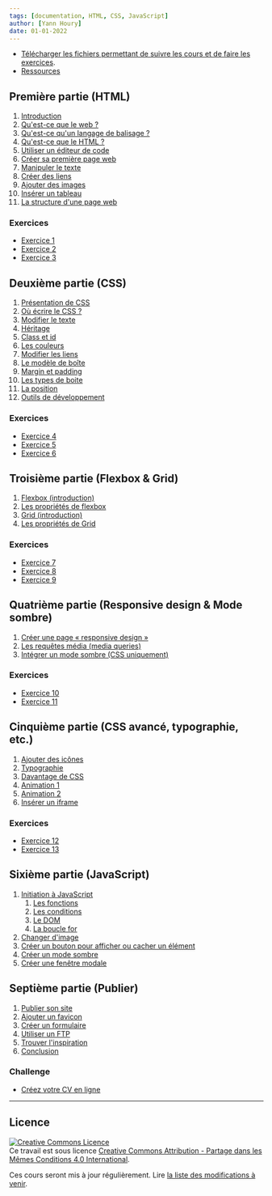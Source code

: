 ```yaml
---
tags: [documentation, HTML, CSS, JavaScript]
author: [Yann Houry]
date: 01-01-2022
---
```


- [Télécharger les fichiers permettant de suivre les cours et de faire les exercices](https://app.box.com/s/wzc7zdwnhmrypn66z5pct2e7uc57aijk).
- [Ressources](https://github.com/YannHY/html-css-js/blob/main/Ressources.md)

## Première partie (HTML)
1. [Introduction](https://github.com/YannHY/html-css-js/blob/main/1.%20Première%20partie/1.1%20Introduction.md)
2. [Qu'est-ce que le web ?](https://github.com/YannHY/html-css-js/blob/main/1.%20Première%20partie/1.2%20Qu'est-ce%20que%20le%20web%20%3F.md)
3. [Qu'est-ce qu'un langage de balisage ?](https://github.com/YannHY/html-css-js/blob/main/1.%20Première%20partie/1.3%20Qu'est-ce%20qu'un%20langage%20de%20balisage%20%3F.md)
4. [Qu'est-ce que le HTML ?](https://github.com/YannHY/html-css-js/blob/main/1.%20Première%20partie/1.4%20Qu'est-ce%20que%20le%20HTML%20%3F.md)
5. [Utiliser un éditeur de code](https://github.com/YannHY/html-css-js/blob/main/1.%20Première%20partie/1.5%20Utiliser%20un%20éditeur%20de%20code.md)
6. [Créer sa première page web](https://github.com/YannHY/html-css-js/blob/main/1.%20Première%20partie/1.6%20Créer%20sa%20première%20page%20web.md)
7. [Manipuler le texte](https://github.com/YannHY/html-css-js/blob/main/1.%20Première%20partie/1.7%20Manipuler%20le%20texte.md)
8. [Créer des liens](https://github.com/YannHY/html-css-js/blob/main/1.%20Première%20partie/1.8%20Créer%20des%20liens.md)
9. [Ajouter des images](https://github.com/YannHY/html-css-js/blob/main/1.%20Première%20partie/1.9%20Ajouter%20des%20images.md)
10. [Insérer un tableau](https://github.com/YannHY/html-css-js/blob/main/1.%20Première%20partie/1.10%20Insérer%20un%20tableau.md)
11. [La structure d'une page web](https://github.com/YannHY/html-css-js/blob/main/1.%20Première%20partie/1.11%20La%20structure%20d'une%20page%20web.md)

### Exercices
- [Exercice 1](https://github.com/YannHY/html-css-js/blob/main/Exercices/Exercice%201.md)
- [Exercice 2](https://github.com/YannHY/html-css-js/blob/main/Exercices/Exercice%202.md)
- [Exercice 3](https://github.com/YannHY/html-css-js/blob/main/Exercices/Exercice%203.md)

## Deuxième partie (CSS)
1. [Présentation de CSS](https://github.com/YannHY/html-css-js/blob/main/2.%20Deuxième%20partie/2.1%20Présentation%20de%20CSS.md)
2. [Où écrire le CSS ?](https://github.com/YannHY/html-css-js/blob/main/2.%20Deuxième%20partie/2.2%20Où%20écrire%20le%20CSS%20%3F.md)
3. [Modifier le texte](https://github.com/YannHY/html-css-js/blob/main/2.%20Deuxième%20partie/2.3%20Modifier%20le%20texte.md)
4. [Héritage](https://github.com/YannHY/html-css-js/blob/main/2.%20Deuxième%20partie/2.4%20Héritage.md)
5. [Class et id](https://github.com/YannHY/html-css-js/blob/main/2.%20Deuxième%20partie/2.5%20Class%20et%20id.md)
6. [Les couleurs](https://github.com/YannHY/html-css-js/blob/main/2.%20Deuxième%20partie/2.6%20Les%20couleurs.md)
7. [Modifier les liens](https://github.com/YannHY/html-css-js/blob/main/2.%20Deuxième%20partie/2.7%20Modifier%20les%20liens.md)
8. [Le modèle de boîte](https://github.com/YannHY/html-css-js/blob/main/2.%20Deuxième%20partie/2.8%20Le%20modèle%20de%20boîte.md)
9. [Margin et padding](https://github.com/YannHY/html-css-js/blob/main/2.%20Deuxième%20partie/2.9%20Margin%20et%20padding.md)
10. [Les types de boite](https://github.com/YannHY/html-css-js/blob/main/2.%20Deuxième%20partie/2.10%20Les%20types%20de%20boite.md)
11. [La position](https://github.com/YannHY/html-css-js/blob/main/2.%20Deuxième%20partie/2.11%20La%20position.md)
12. [Outils de développement](https://github.com/YannHY/html-css-js/blob/main/2.%20Deuxième%20partie/2.12%20Outils%20de%20développement.md)

### Exercices
- [Exercice 4](https://github.com/YannHY/html-css-js/blob/main/Exercices/Exercice%204.md)
- [Exercice 5](https://github.com/YannHY/html-css-js/blob/main/Exercices/Exercice%205.md)
- [Exercice 6](https://github.com/YannHY/html-css-js/blob/main/Exercices/Exercice%206.md)

## Troisième partie (Flexbox & Grid)
1. [Flexbox (introduction)](https://github.com/YannHY/html-css-js/blob/main/3.%20Troisième%20partie/3.1%20Flexbox%20(introduction).md)
2. [Les propriétés de flexbox](https://github.com/YannHY/html-css-js/blob/main/3.%20Troisième%20partie/3.2%20Les%20propriétés%20de%20flexbox.md)
3. [Grid (introduction)](https://github.com/YannHY/html-css-js/blob/main/3.%20Troisième%20partie/3.3%20Grid%20(introduction).md)
4. [Les propriétés de Grid](https://github.com/YannHY/html-css-js/blob/main/3.%20Troisième%20partie/3.4%20Les%20propriétés%20de%20Grid.md)

### Exercices
- [Exercice 7](https://github.com/YannHY/html-css-js/blob/main/Exercices/Exercice%207.md)
- [Exercice 8](https://github.com/YannHY/html-css-js/blob/main/Exercices/Exercice%208.md)
- [Exercice 9](https://github.com/YannHY/html-css-js/blob/main/Exercices/Exercice%209.md)

## Quatrième partie (Responsive design & Mode sombre)
1. [Créer une page « responsive design »](https://github.com/YannHY/html-css-js/blob/main/4.%20Quatrième%20partie/4.1%20Créer%20une%20page%20«%20responsive%20design%20».md)
2. [Les requêtes média (media queries)](https://github.com/YannHY/html-css-js/blob/main/4.%20Quatrième%20partie/4.2%20Les%20requêtes%20média%20(media%20queries).md)
3. [Intégrer un mode sombre (CSS uniquement)](https://github.com/YannHY/html-css-js/blob/main/4.%20Quatrième%20partie/4.3%20Intégrer%20un%20mode%20sombre%20(CSS%20uniquement).md)

### Exercices
- [Exercice 10](https://github.com/YannHY/html-css-js/blob/main/Exercices/Exercice%2010.md)
- [Exercice 11](https://github.com/YannHY/html-css-js/blob/main/Exercices/Exercice%2011.md)

## Cinquième partie (CSS avancé, typographie, etc.)
1. [Ajouter des icônes](https://github.com/YannHY/html-css-js/blob/main/5.%20Cinquième%20partie/5.1%20Ajouter%20des%20icônes.md)
2. [Typographie](https://github.com/YannHY/html-css-js/blob/main/5.%20Cinquième%20partie/5.2%20Typographie.md)
3. [Davantage de CSS](https://github.com/YannHY/html-css-js/blob/main/5.%20Cinquième%20partie/5.3%20Davantage%20de%20CSS.md)
4. [Animation 1](https://github.com/YannHY/html-css-js/blob/main/5.%20Cinquième%20partie/5.4%20Animation%201.md)
5. [Animation 2](https://github.com/YannHY/html-css-js/blob/main/5.%20Cinquième%20partie/5.5%20Animation%202.md)
6. [Insérer un iframe](https://github.com/YannHY/html-css-js/blob/main/5.%20Cinquième%20partie/5.6%20Insérer%20un%20iframe.md)

### Exercices
- [Exercice 12](https://github.com/YannHY/html-css-js/blob/main/Exercices/Exercice%2012.md)
- [Exercice 13](https://github.com/YannHY/html-css-js/blob/main/Exercices/Exercice%2013.md)

## Sixième partie (JavaScript)
1. [Initiation à JavaScript](https://github.com/YannHY/html-css-js/blob/main/6.%20Sixième%20partie/6.1%20Initiation%20à%20JavaScript.md)
	1. [Les fonctions](https://github.com/YannHY/html-css-js/blob/main/6.%20Sixième%20partie/6.1.1%20Les%20fonctions.md)
	2. [Les conditions](https://github.com/YannHY/html-css-js/blob/main/6.%20Sixième%20partie/6.1.2%20Les%20conditions.md)
	3. [Le DOM](https://github.com/YannHY/html-css-js/blob/main/6.%20Sixième%20partie/6.1.3%20Le%20DOM.md)
	4. [La boucle for](https://github.com/YannHY/html-css-js/blob/main/6.%20Sixième%20partie/6.1.4%20La%20boucle%20for.md)
2. [Changer d'image](https://github.com/YannHY/html-css-js/blob/main/6.%20Sixième%20partie/6.3%20Changer%20d'image.md)
3. [Créer un bouton pour afficher ou cacher un élément](https://github.com/YannHY/html-css-js/blob/main/6.%20Sixième%20partie/6.2%20Créer%20un%20bouton%20pour%20afficher%20ou%20cacher%20un%20élément.md)
4. [Créer un mode sombre](https://github.com/YannHY/html-css-js/blob/main/6.%20Sixième%20partie/6.4%20Créer%20un%20mode%20sombre.md)
5. [Créer une fenêtre modale](https://github.com/YannHY/html-css-js/blob/main/6.%20Sixième%20partie/6.5%20Créer%20une%20fenêtre%20modale.md)

## Septième partie (Publier)
1. [Publier son site](https://github.com/YannHY/html-css-js/blob/main/7.%20Septième%20partie/7.1%20Publier%20son%20site.md)
2. [Ajouter un favicon](https://github.com/YannHY/html-css-js/blob/main/7.%20Septième%20partie/7.2%20Ajouter%20un%20favicon.md)
3. [Créer un formulaire](https://github.com/YannHY/html-css-js/blob/main/7.%20Septième%20partie/7.3%20Créer%20un%20formulaire.md)
4. [Utiliser un FTP](https://github.com/YannHY/html-css-js/blob/main/7.%20Septième%20partie/7.4%20Utiliser%20un%20FTP.md)
5. [Trouver l'inspiration](https://github.com/YannHY/html-css-js/blob/main/7.%20Septième%20partie/7.5%20Trouver%20l'inspiration.md)
6. [Conclusion](https://github.com/YannHY/html-css-js/blob/main/7.%20Septième%20partie/7.6%20Conclusion.md)

### Challenge
- [Créez votre CV en ligne](https://github.com/YannHY/html-css-js/blob/main/Exercices/Créez%20votre%20CV%20en%20ligne.md)

<hr />

## Licence
<a rel="license" href="http://creativecommons.org/licenses/by-sa/4.0/"><img alt="Creative Commons Licence" style="border-width:0" src="https://i.creativecommons.org/l/by-sa/4.0/88x31.png" /></a><br />Ce travail est sous licence <a rel="license" href="http://creativecommons.org/licenses/by-sa/4.0/">Creative Commons Attribution - Partage dans les Mêmes Conditions 4.0 International</a>.

Ces cours seront mis à jour régulièrement. Lire [la liste des modifications à venir](https://github.com/YannHY/html-css-js/blob/main/Modifications%20à%20venir.md).
